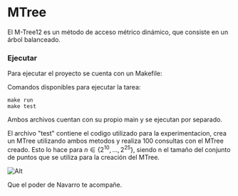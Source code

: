 # MTree
El M-Tree12 es un método de acceso métrico dinámico, que consiste en un árbol balanceado.

### Ejecutar
Para ejecutar el proyecto se cuenta con un Makefile:

Comandos disponibles para ejecutar la tarea:

    make run
    make test

Ambos archivos cuentan con su propio main y se ejecutan por separado.  

El archivo "test" contiene el codigo utilizado para la experimentacion, 
crea un MTree utilizando ambos metodos y realiza 100 consultas con el MTree creado.
Esto lo hace para $n \in \{2^{10},...,2^{25}\}$, siendo n el tamaño del conjunto 
de puntos que se utiliza para la creación del MTree.


![Alt]()




Que el poder de Navarro te acompañe.